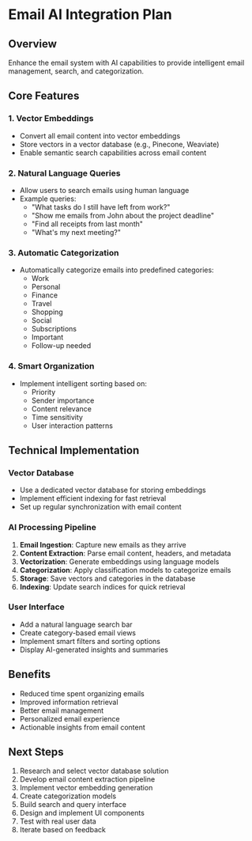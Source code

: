 # Email AI Integration Plan

## Overview
Enhance the email system with AI capabilities to provide intelligent email management, search, and categorization.

## Core Features

### 1. Vector Embeddings
- Convert all email content into vector embeddings
- Store vectors in a vector database (e.g., Pinecone, Weaviate)
- Enable semantic search capabilities across email content

### 2. Natural Language Queries
- Allow users to search emails using human language
- Example queries:
  - "What tasks do I still have left from work?"
  - "Show me emails from John about the project deadline"
  - "Find all receipts from last month"
  - "What's my next meeting?"

### 3. Automatic Categorization
- Automatically categorize emails into predefined categories:
  - Work
  - Personal
  - Finance
  - Travel
  - Shopping
  - Social
  - Subscriptions
  - Important
  - Follow-up needed

### 4. Smart Organization
- Implement intelligent sorting based on:   
  - Priority
  - Sender importance
  - Content relevance
  - Time sensitivity
  - User interaction patterns

## Technical Implementation

### Vector Database
- Use a dedicated vector database for storing embeddings
- Implement efficient indexing for fast retrieval
- Set up regular synchronization with email content

### AI Processing Pipeline
1. **Email Ingestion**: Capture new emails as they arrive
2. **Content Extraction**: Parse email content, headers, and metadata
3. **Vectorization**: Generate embeddings using language models
4. **Categorization**: Apply classification models to categorize emails
5. **Storage**: Save vectors and categories in the database
6. **Indexing**: Update search indices for quick retrieval

### User Interface
- Add a natural language search bar
- Create category-based email views
- Implement smart filters and sorting options
- Display AI-generated insights and summaries

## Benefits
- Reduced time spent organizing emails
- Improved information retrieval
- Better email management
- Personalized email experience
- Actionable insights from email content

## Next Steps
1. Research and select vector database solution
2. Develop email content extraction pipeline
3. Implement vector embedding generation
4. Create categorization models
5. Build search and query interface
6. Design and implement UI components
7. Test with real user data
8. Iterate based on feedback 